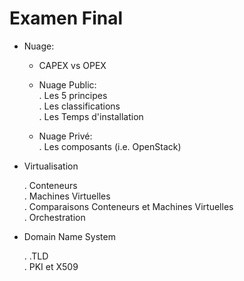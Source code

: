 # Examen Final

* Nuage:  

   - CAPEX vs OPEX

   - Nuage Public:  
      . Les 5 principes  
      . Les classifications  
      . Les Temps d'installation  

   - Nuage Privé:      
      . Les composants (i.e. OpenStack)
   
* Virtualisation  

   . Conteneurs  
   . Machines Virtuelles   
   . Comparaisons Conteneurs et Machines Virtuelles  
   . Orchestration  
  
* Domain Name System   

   . .TLD  
   . PKI et X509  

